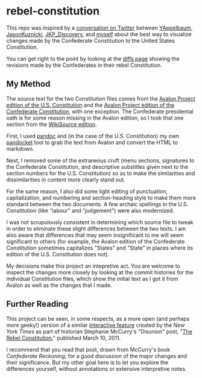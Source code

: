 rebel-constitution
==================

This repo was inspired by a [conversation on Twitter][] between
[YAppelbaum][], [JasonKuznicki][], [JKP_Discovery][], and [myself][]
about the best way to visualize changes made by the Confederate
Constitution to the United States Constitution.

You can get right to the point by looking at the [diffs page][] showing
the revisions made by the Confederates in their rebel Constitution.

My Method
---------

The source text for the two Constitution files comes from the [Avalon
Project edition of the U.S. Constitution][] and the [Avalon Project
edition of the Confederate Constitution][], with one exception. The
Confederate presidental oath is for some reason missing in the Avalon
edition, so I took that one section from the [WikiSource edition][].

First, I used [pandoc][] and (in the case of the U.S. Constitution) my
own [pandocket][] tool to grab the text from Avalon and convert the HTML
to markdown.

Next, I removed some of the extraneous cruft (menu sections, signatures
to the Confederate Constitution, and descriptive substitles given next
to the section numbers for the U.S. Constitution) so as to make the
similarities and dissimilarities in content more clearly stand out.

For the same reason, I also did some light editing of punctuation,
capitalization, and numbering and section-heading style to make them
more standard between the two documents. A few archaic spellings in the
U.S. Constitution (like "labour" and "judgement") were also modernized.

I was not scrupulously consistent in determining which source file to
tweak in order to eliminate these slight differences between the two
texts. I am also aware that differences that may seem insignificant to
me will seem significant to others (for example, the Avalon edition of
the Confederate Constitution sometimes capitalizes "States" and "State"
in places where its edition of the U.S. Constitution does not).

My decisions make this project an intepretive act. You are welcome to
inspect the changes more closely by looking at the commit histories for
the individual Constitution files, which show the initial text as I got
it from Avalon as well as the changes that I made.

Further Reading
---------------

This project can be seen, in some respects, as a more open (and perhaps
more geeky!) version of a similar [interactive feature][] created by the
*New York Times* as part of historian Stephanie McCurry's "Disunion"
post, "[The Rebel Constitution][]," published March 10, 2011.

I recommend that you read that post, drawn from McCurry's book
*Confederate Reckoning*, for a good discussion of the major changes and
their significance. But my other goal here is to let you explore the
differences yourself, without annotations or extensive interpretive
notes.

  [conversation on Twitter]: https://twitter.com/YAppelbaum/status/414582442167521280
  [YAppelbaum]: http://twitter.com/YAppelbaum
  [JasonKuznicki]: http://twitter.com/JasonKuznicki
  [JKP_Discovery]: http://twitter.com/JKP_Discovery
  [myself]: http://twitter.com/wcaleb
  [diffs page]: https://github.com/wcaleb/rebel-constitution/commit/03637b4a1b56185c185c87ddd98c59e5e183e72c#diff-1906bc26b552b77d6df2daa6cd3fa67eR548
  [Avalon Project edition of the U.S. Constitution]: http://avalon.law.yale.edu/18th_century/usconst.asp
  [Avalon Project edition of the Confederate Constitution]: http://avalon.law.yale.edu/19th_century/csa_csa.asp
  [WikiSource edition]: https://en.wikisource.org/wiki/Constitution_of_the_Confederate_States_of_America
  [pandoc]: http://johnmacfarlane.net/pandoc/index.html
  [pandocket]: https://github.com/wcaleb/pandocket
  [interactive feature]: http://www.nytimes.com/interactive/2011/03/11/opinion/20110311_Disunion_Confederate_Contitution.html
  [The Rebel Constitution]: http://opinionator.blogs.nytimes.com/2011/03/10/the-rebel-constitution/
